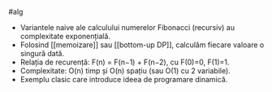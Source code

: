 #alg
- Variantele naive ale calculului numerelor Fibonacci (recursiv) au complexitate exponențială.
- Folosind [[memoizare]] sau [[bottom-up DP]], calculăm fiecare valoare o singură dată.
- Relația de recurență: F(n) = F(n−1) + F(n−2), cu F(0)=0, F(1)=1.
- Complexitate: O(n) timp și O(n) spațiu (sau O(1) cu 2 variabile).
- Exemplu clasic care introduce ideea de programare dinamică.

